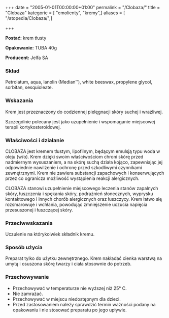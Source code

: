 +++
date = "2005-01-01T00:00:00+01:00"
permalink = "/Clobaza/"
title = "Clobaza"
kategorie = [ "emolienty", "kremy",]
aliases = [ "/atopedia/Clobaza/",]

+++

**Postać:** krem tłusty

**Opakowanie:** TUBA 40g

**Producent:** Jelfa SA

### Skład

Petrolatum, aqua, lanolin (Median™), white beeswax, propylene glycol, sorbitan, sesquioleate.

### Wskazania

Krem jest przeznaczony do codziennej pielęgnacji skóry suchej i wrażliwej.

Szczególnie polecany jest jako uzupełnienie i wspomaganie miejscowej terapii kortykosteroidowej.

### Właściwości i działanie

CLOBAZA jest kremem tłustym, lipofilnym, będącym emulsją typu woda w oleju (w/o). Krem dzięki swoim właściwościom chroni skórę przed nadmiernym wysuszaniem, a na skórę suchą działa kojąco, zapewniając jej odpowiednie nawilżenie i ochronę przed szkodliwymi czynnikami zewnętrznymi. Krem nie zawiera substancji zapachowych i konserwujących przez co ogranicza możliwość wystąpienia reakcji alergicznych.

CLOBAZA stanowi uzupełnienie miejscowego leczenia stanów zapalnych skóry, łuszczenia i spękania skóry, podrażnień słonecznych, wyprysku kontaktowego i innych chorób alergicznych oraz łuszczycy. Krem łatwo się rozsmarowuje i wchłania, powodując zmniejszenie uczucia napięcia przesuszonej i łuszczącej skóry.

### Przeciwwskazania

Uczulenie na którykolwiek składnik kremu.

### Sposób użycia

Preparat tylko do użytku zewnętrznego. Krem nakładać cienka warstwą na umytą i osuszona skórę twarzy i ciała stosownie do potrzeb.

### Przechowywanie

-   Przechowywać w temperaturze nie wyższej niż 25° C.
-   Nie zamrażać.
-   Przechowywać w miejscu niedostępnym dla dzieci.
-   Przed zastosowaniem należy sprawdzić termin ważności podany na opakowaniu i nie stosować preparatu po jego upływie.
